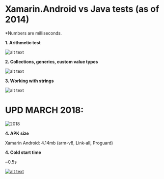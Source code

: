 Xamarin.Android vs Java tests (as of 2014)
=======================

*Numbers are milliseconds.

**1. Arithmetic test**

![alt text](http://habrastorage.org/getpro/habr/post_images/f4a/20f/cd1/f4a20fcd14bcfa9830c09de617f9b7b4.png)


**2. Collections, generics, custom value types**

![alt text](http://habrastorage.org/getpro/habr/post_images/194/453/cae/194453cae45bf06d38e38144826910c0.png)


**3. Working with strings**

![alt text](http://habrastorage.org/getpro/habr/post_images/03e/d4a/4eb/03ed4a4eb211d1969f05db45ba7b4f4d.png)

# **UPD MARCH 2018:**

![2018](https://habrastorage.org/webt/ep/0d/vy/ep0dvy_i8x7_izds1588gynqdhw.png)

**4. APK size**

Xamarin Android: 4.14mb (arm-v8, Link-all, Proguard)

**4. Cold start time**

~0.5s

[![alt text](http://img.youtube.com/vi/RV-aWSfVzWw/0.jpg)](https://www.youtube.com/watch?v=RV-aWSfVzWw)
